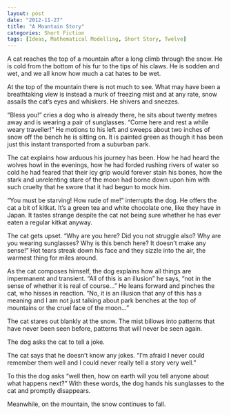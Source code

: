 ```yaml
---
layout: post
date: "2012-11-27"
title: "A Mountain Story"
categories: Short Fiction
tags: [Ideas, Mathematical Modelling, Short Story, Twelve]
---
```


A cat reaches the top of a mountain after a long climb through the snow. He is cold from the bottom of his fur to the tips of his claws. He is sodden and wet, and we all know how much a cat hates to be wet.

At the top of the mountain there is not much to see. What may have been a breathtaking view is instead a murk of freezing mist and at any rate, snow assails the cat’s eyes and whiskers. He shivers and sneezes.

“Bless you!” cries a dog who is already there, he sits about twenty metres away and is wearing a pair of sunglasses. “Come here and rest a while weary traveller!” He motions to his left and sweeps about two inches of snow off the bench he is sitting on. It is painted green as though it has been just this instant transported from a suburban park.

The cat explains how arduous his journey has been. How he had heard the wolves howl in the evenings, how he had forded rushing rivers of water so cold he had feared that their icy grip would forever stain his bones, how the stark and unrelenting stare of the moon had borne down upon him with such cruelty that he swore that it had begun to mock him.

“You must be starving! How rude of me!” interrupts the dog. He offers the cat a bit of kitkat. It’s a green tea and white chocolate one, like they have in Japan. It tastes strange despite the cat not being sure whether he has ever eaten a regular kitkat anyway.

The cat gets upset. “Why are you here? Did you not struggle also? Why are you wearing sunglasses? Why is this bench here? It doesn’t make any sense!” Hot tears streak down his face and they sizzle into the air, the warmest thing for miles around.

As the cat composes himself, the dog explains how all things are impermanent and transient. “All of this is an illusion” he says, “not in the sense of whether it is real of course...” He leans forward and pinches the cat, who hisses in reaction. “No, it is an illusion that any of this has a meaning and I am not just talking about park benches at the top of mountains or the cruel face of the moon…”

The cat stares out blankly at the snow. The mist billows into patterns that have never been seen before, patterns that will never be seen again.

The dog asks the cat to tell a joke.

The cat says that he doesn’t know any jokes. “I’m afraid I never could remember them well and I could never really tell a story very well.”

To this the dog asks “well then, how on earth will you tell anyone about what happens next?” With these words, the dog hands his sunglasses to the cat and promptly disappears.

Meanwhile, on the mountain, the snow continues to fall.